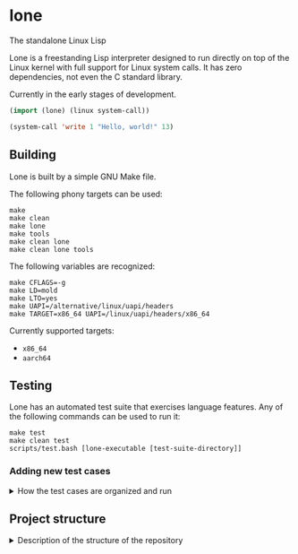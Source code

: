 # lone
The standalone Linux Lisp

Lone is a freestanding Lisp interpreter
designed to run directly on top of the Linux kernel
with full support for Linux system calls.
It has zero dependencies, not even the C standard library.

Currently in the early stages of development.

```lisp
(import (lone) (linux system-call))

(system-call 'write 1 "Hello, world!" 13)
```

## Building

Lone is built by a simple GNU Make file.

The following phony targets can be used:

    make
    make clean
    make lone
    make tools
    make clean lone
    make clean lone tools

The following variables are recognized:

    make CFLAGS=-g
    make LD=mold
    make LTO=yes
    make UAPI=/alternative/linux/uapi/headers
    make TARGET=x86_64 UAPI=/linux/uapi/headers/x86_64

Currently supported targets:

 - `x86_64`
 - `aarch64`

## Testing

Lone has an automated test suite that exercises language features.
Any of the following commands can be used to run it:

    make test
    make clean test
    scripts/test.bash [lone-executable [test-suite-directory]]

### Adding new test cases

<details>
<summary>How the test cases are organized and run</summary>

New tests are added by creating directories inside `test/`,
forming an arbitrary directory tree which determines the test name.
Leaf directories contain the test files used to exercise lone.

The following files may be present:

 - `arguments` Arguments to be passed, one per line.
 - `environment` Environment variables to be set, one per line.
 - `input` Standard input.
 - `output` Expected standard output.
 - `error` Expected standard error.
 - `status` Expected exit status code.

Tests are run in parallel by executing the lone interpreter
with the specified arguments, environment and standard input.
The status code and the data from standard output and error
are collected and compared against the expected parameters.
A successful test is one where actual outputs match expected outputs.

Only the `input` file is absolutely required.
The actual output and error data are only compared
if their respective `output` and `error` files are present.
If the `status` file is omitted,
the successful status code `0` is expected.

</details>

## Project structure

<details>
<summary>Description of the structure of the repository</summary>

    lone/                 # The lone repository
    ├── build/            # The build tree
    ├── include/          # Header files
    ├── source/           # Source files
    ├── architecture/     # Architecture-specific tree
    ├── scripts/          # Development tools and test suite
    ├── test/             # The lone test suite
    ├── GNUmakefile       # The build system
    ├── LICENSE.AGPLv3    # Full license text of the GNU AGPLv3
    ├── README.md         # This README file
    ├── .gdbinit          # GDB visualization functions for lone's data structures
    └── .github/          # GitHub-specific data

    lone/include/                      # Added to compiler include directories
    └── lone/                          # Lone namespace
        ├── hash/                      # Hash function implementations
        │   └── fnv_1a.h               # Fowler–Noll–Vo hash function
        ├── lisp/                      # Lone lisp language features
        │   ├── constants.h            # Constants like nil and true
        │   ├── evaluator.h            # Evaluates lone values
        │   ├── printer.h              # Writes lone values into text
        │   └── reader.h               # Reads text into lone values
        ├── memory/                    # Lone's memory subsystem
        │   ├── allocator.h            # General memory block allocator
        │   ├── functions.h            # Memory moving and filling functions
        │   ├── garbage_collector.h    # The lone garbage collector
        │   └── heap.h                 # The lone value heap
        ├── modules/                   # Intrinsic lone modules
        │   ├── intrinsic/             # Modules built into the interpreter
        │   │   ├── linux.h            # Linux system calls and process parameters
        │   │   ├── list.h             # List manipulation functions
        │   │   ├── lone.h             # Lone language primitives
        │   │   ├── math.h             # Mathematical functions
        │   │   └── text.h             # Text manipulation functions
        │   ├── intrinsic.h            # Bulk initializer for all built-in modules
        │   └── embedded.h             # Modules embedded into the interpreter
        ├── value/                     # Functions for each type of value
        │   ├── bytes.h                # Creation and transfer functions
        │   ├── function.h             # Function and closure instantiation
        │   ├── integer.h              # Integer value creation and parsing
        │   ├── list.h                 # List construction and processing
        │   ├── module.h               # Module value creation
        │   ├── pointer.h              # Typed pointer value creation
        │   ├── primitive.h            # Primitive C function binding creation
        │   ├── symbol.h               # Symbol creation and interning
        │   ├── table.h                # Hash table creation and operations
        │   ├── text.h                 # Text value creation and C string transfers
        │   └── vector.h               # Vector creation and operations
        ├── definitions.h              # Defined constants and macros
        ├── hash.h                     # General hashing functions
        ├── linux.h                    # Linux system calls used by lone
        ├── lisp.h                     # Lone lisp interpreter initialization
        ├── memory.h                   # Lone memory subsystem initialization
        ├── modules.h                  # Module loading, search, path management
        ├── types.h                    # Primitive and aggregate type definitions
        ├── utilities.h                # Useful functions
        └── value.h                    # Blank slate lone value creation

    lone/source/            # Lone lisp implementation source code
    ├── tools/              # General use utilities and development tools
    │   └── lone-embed.c    # Embeds code into a lone interpreter executable
    ├── lone/               # Matches the structure or the include/ directory
    └── lone.c              # The main lone function

    lone/architecture/
    └── $ARCH/
        └── include/                       # Added to compiler include directories
            └── lone/architecture/
                ├── linux/
                │   ├── entry_point.c      # Process start code
                │   └── system_calls.c     # Linux system call stubs
                └── garbage_collector.c    # Register spilling code

    lone/build/
    └── $ARCH/                # The targeted architecture
        ├── include/          # Added to compiler include directories
        │   └── lone/
        │       └── NR.c      # Generated Linux system call table initializers
        ├── objects/          # Compiled object files; mirrors source tree structure
        ├── tools/            # Compiled utilities and tools
        │   └── lone-embed    # Embeds code into a lone interpreter executable
        ├── prerequisites/    # Prerequisite files; mirrors source tree structure
        ├── NR.list           # List of system calls found on the targeted Linux UAPI
        └── lone              # The built lone lisp freestanding executable

    lone/scripts/
    ├── NR.filter      # Extracts system call definitions from compiler output
    ├── NR.generate    # Generates C structure initializers for system call names and numbers
    ├── test.bash      # The automated test suite script
    └── test.new       # The new test case creation script

    lone/test/
    └── arbitrary/tree/    # Arbitrary tree, determines test name, leaves contain test files
        ├── arguments      # Arguments passed, one per line
        ├── environment    # Environment variables set, one per line
        ├── input          # Standard input
        ├── output         # Expected standard output
        ├── error          # Expected standard error
        └── status         # Expected exit status

    lone/.github/
    ├── workflows/        # GitHub Actions workflows
    │   ├── codeql.yml    # Automated code quality checker
    │   └── lone.yml      # Automated building and testing
    └── FUNDING.yml       # Funding information

</details>
